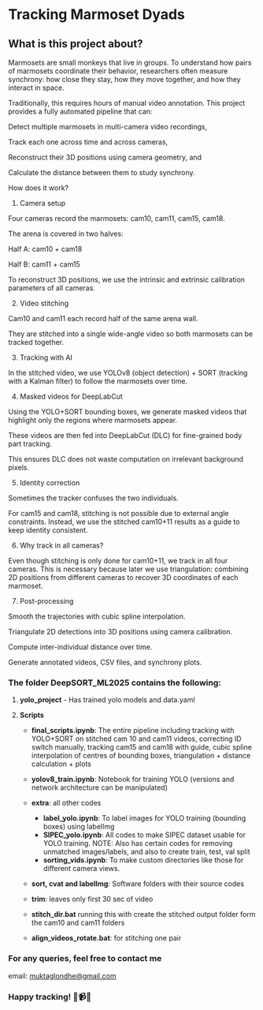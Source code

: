 # Tracking Marmoset Dyads 

## What is this project about?

Marmosets are small monkeys that live in groups. To understand how pairs of marmosets coordinate their behavior, researchers often measure synchrony: how close they stay, how they move together, and how they interact in space.

Traditionally, this requires hours of manual video annotation. This project provides a fully automated pipeline that can:

Detect multiple marmosets in multi-camera video recordings,

Track each one across time and across cameras,

Reconstruct their 3D positions using camera geometry, and

Calculate the distance between them to study synchrony.

How does it work?
1. Camera setup

Four cameras record the marmosets: cam10, cam11, cam15, cam18.

The arena is covered in two halves:

Half A: cam10 + cam18

Half B: cam11 + cam15

To reconstruct 3D positions, we use the intrinsic and extrinsic calibration parameters of all cameras.

2. Video stitching

Cam10 and cam11 each record half of the same arena wall.

They are stitched into a single wide-angle video so both marmosets can be tracked together.

3. Tracking with AI

In the stitched video, we use YOLOv8 (object detection) + SORT (tracking with a Kalman filter) to follow the marmosets over time.

4. Masked videos for DeepLabCut

Using the YOLO+SORT bounding boxes, we generate masked videos that highlight only the regions where marmosets appear.

These videos are then fed into DeepLabCut (DLC) for fine-grained body part tracking.

This ensures DLC does not waste computation on irrelevant background pixels.

5. Identity correction

Sometimes the tracker confuses the two individuals.

For cam15 and cam18, stitching is not possible due to external angle constraints. Instead, we use the stitched cam10+11 results as a guide to keep identity consistent.

6. Why track in all cameras?

Even though stitching is only done for cam10+11, we track in all four cameras. This is necessary because later we use triangulation: combining 2D positions from different cameras to recover 3D coordinates of each marmoset.

7. Post-processing

Smooth the trajectories with cubic spline interpolation.

Triangulate 2D detections into 3D positions using camera calibration.

Compute inter-individual distance over time.

Generate annotated videos, CSV files, and synchrony plots.
  
### The folder DeepSORT_ML2025 contains the following:  
  
      
1. **yolo_project** - Has trained yolo models and data.yaml
  
3. **Scripts**
    - **final_scripts.ipynb**: The entire pipeline including tracking with YOLO+SORT on stitched cam 10 and cam11 videos, correcting ID switch manually, tracking cam15 and cam18 with guide, cubic spline interpolation of centres of bounding boxes, triangulation + distance calculation + plots
      
    - **yolov8_train.ipynb**: Notebook for training YOLO (versions and network architecture can be manipulated)
      
    - **extra**: all other codes
        - **label_yolo.ipynb**: To label images for YOLO training (bounding boxes) using labelImg
        - **SIPEC_yolo.ipynb**: All codes to make SIPEC dataset usable for YOLO training. NOTE: Also has certain codes for removing unmatched images/labels, and also to create train, test, val split
        - **sorting_vids.ipynb**: To make custom directories like those for different camera views.
      
    - **sort, cvat and labelImg**: Software folders with their source codes
      
    - **trim**: leaves only first 30 sec of video
      
    - **stitch_dir.bat** running this with create the stitched output folder form the cam10 and cam11 folders
      
    - **align_videos_rotate.bat**: for stitching one pair

   
     
### For any queries, feel free to contact me
email: muktaglondhe@gmail.com
  
### Happy tracking! 🐒📹📐
